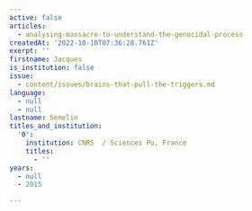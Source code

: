 ```yaml
---
active: false
articles:
  - analysing-massacre-to-understand-the-genocidal-process
createdAt: '2022-10-10T07:36:28.761Z'
exerpt: ''
firstname: Jacques
is_institution: false
issue:
  - content/issues/brains-that-pull-the-triggers.md
language:
  - null
  - null
lastname: Semelin
titles_and_institution:
  '0':
    institution: CNRS  / Sciences Po, France
    titles:
      - ''
years:
  - null
  - 2015

---
```

